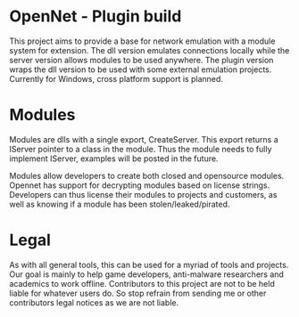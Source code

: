 # OpenNet - Plugin build

This project aims to provide a base for network emulation with a module system for extension.
The dll version emulates connections locally while the server version allows modules to be used anywhere.
The plugin version wraps the dll version to be used with some external emulation projects. Currently for Windows, cross platform support is planned.

# Modules
Modules are dlls with a single export, CreateServer. 
This export returns a IServer pointer to a class in the module. 
Thus the module needs to fully implement IServer, examples will be posted in the future.

Modules allow developers to create both closed and opensource modules.
Opennet has support for decrypting modules based on license strings.
Developers can thus license their modules to projects and customers, as well as knowing if a module has been stolen/leaked/pirated.

# Legal
As with all general tools, this can be used for a myriad of tools and projects.
Our goal is mainly to help game developers, anti-malware researchers and academics to work offline.
Contributors to this project are not to be held liable for whatever users do.
So stop refrain from sending me or other contributors legal notices as we are not liable.
